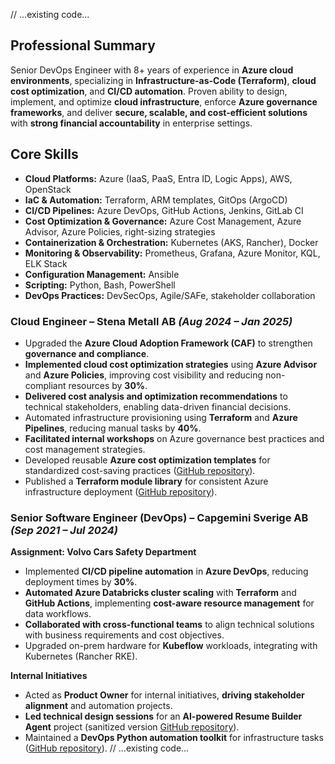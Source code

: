 // ...existing code...
## **Professional Summary**
Senior DevOps Engineer with 8+ years of experience in **Azure cloud environments**, specializing in **Infrastructure-as-Code (Terraform)**, **cloud cost optimization**, and **CI/CD automation**. Proven ability to design, implement, and optimize **cloud infrastructure**, enforce **Azure governance frameworks**, and deliver **secure, scalable, and cost-efficient solutions** with **strong financial accountability** in enterprise settings.

## **Core Skills**
- **Cloud Platforms:** Azure (IaaS, PaaS, Entra ID, Logic Apps), AWS, OpenStack  
- **IaC & Automation:** Terraform, ARM templates, GitOps (ArgoCD)  
- **CI/CD Pipelines:** Azure DevOps, GitHub Actions, Jenkins, GitLab CI  
- **Cost Optimization & Governance:** Azure Cost Management, Azure Advisor, Azure Policies, right-sizing strategies  
- **Containerization & Orchestration:** Kubernetes (AKS, Rancher), Docker  
- **Monitoring & Observability:** Prometheus, Grafana, Azure Monitor, KQL, ELK Stack  
- **Configuration Management:** Ansible  
- **Scripting:** Python, Bash, PowerShell  
- **DevOps Practices:** DevSecOps, Agile/SAFe, stakeholder collaboration  

### **Cloud Engineer – Stena Metall AB** *(Aug 2024 – Jan 2025)*  
- Upgraded the **Azure Cloud Adoption Framework (CAF)** to strengthen **governance and compliance**.  
- **Implemented cloud cost optimization strategies** using **Azure Advisor** and **Azure Policies**, improving cost visibility and reducing non-compliant resources by **30%**.  
- **Delivered cost analysis and optimization recommendations** to technical stakeholders, enabling data-driven financial decisions.  
- Automated infrastructure provisioning using **Terraform** and **Azure Pipelines**, reducing manual tasks by **40%**.  
- **Facilitated internal workshops** on Azure governance best practices and cost management strategies.  
- Developed reusable **Azure cost optimization templates** for standardized cost-saving practices ([GitHub repository](https://github.com/arnabdey73/azure-cost-optimizer)).  
- Published a **Terraform module library** for consistent Azure infrastructure deployment ([GitHub repository](https://github.com/arnabdey73/iac-module-library-azure)).

### **Senior Software Engineer (DevOps) – Capgemini Sverige AB** *(Sep 2021 – Jul 2024)*  
**Assignment: Volvo Cars Safety Department**  
- Implemented **CI/CD pipeline automation** in **Azure DevOps**, reducing deployment times by **30%**.  
- **Automated Azure Databricks cluster scaling** with **Terraform** and **GitHub Actions**, implementing **cost-aware resource management** for data workflows.  
- **Collaborated with cross-functional teams** to align technical solutions with business requirements and cost objectives.  
- Upgraded on-prem hardware for **Kubeflow** workloads, integrating with Kubernetes (Rancher RKE).  

**Internal Initiatives**  
- Acted as **Product Owner** for internal initiatives, **driving stakeholder alignment** and automation projects.  
- **Led technical design sessions** for an **AI-powered Resume Builder Agent** project (sanitized version [GitHub repository](https://github.com/arnabdey73/resume-builder-agent)).  
- Maintained a **DevOps Python automation toolkit** for infrastructure tasks ([GitHub repository](https://github.com/arnabdey73/devops-python-automation-project)).
// ...existing code...